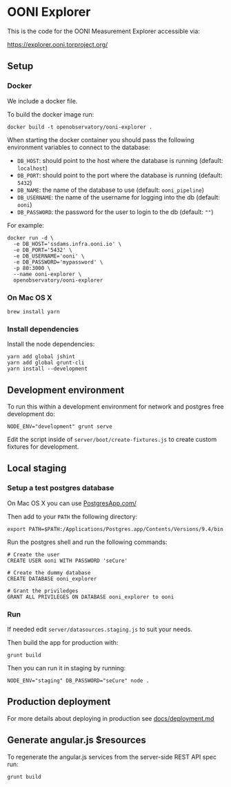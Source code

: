 # OONI Explorer

This is the code for the OONI Measurement Explorer accessible via:

https://explorer.ooni.torproject.org/

## Setup

### Docker

We include a docker file.

To build the docker image run:

```
docker build -t openobservatory/ooni-explorer .
```

When starting the docker container you should pass the following environment
variables to connect to the database:

* `DB_HOST`: should point to the host where the database is running (default: `localhost`)
* `DB_PORT`: should point to the port where the database is running (default: `5432`)
* `DB_NAME`: the name of the database to use (default: `ooni_pipeline`)
* `DB_USERNAME`: the name of the username for logging into the db (default: `ooni`)
* `DB_PASSWORD`: the password for the user to login to the db (default: `""`)

For example:

```
docker run -d \
  -e DB_HOST='ssdams.infra.ooni.io' \
  -e DB_PORT='5432' \
  -e DB_USERNAME='ooni' \
  -e DB_PASSWORD='mypassword' \
  -p 80:3000 \
  --name ooni-explorer \
  openobservatory/ooni-explorer
```

### On Mac OS X

```
brew install yarn
```

### Install dependencies

Install the node dependencies:

```
yarn add global jshint
yarn add global grunt-cli
yarn install --development
```

## Development environment

To run this within a development environment for network and postgres free
development do:

```
NODE_ENV="development" grunt serve
```

Edit the script inside of `server/boot/create-fixtures.js` to create custom
fixtures for development.

## Local staging

### Setup a test postgres database

On Mac OS X you can use [PostgresApp.com/](http://postgresapp.com/)

Then add to your `PATH` the following directory:

```
export PATH=$PATH:/Applications/Postgres.app/Contents/Versions/9.4/bin
```

Run the postgres shell and run the following commands:

```
# Create the user
CREATE USER ooni WITH PASSWORD 'seCure'

# Create the dummy database
CREATE DATABASE ooni_explorer

# Grant the priviledges
GRANT ALL PRIVILEGES ON DATABASE ooni_explorer to ooni
```

### Run

If needed edit `server/datasources.staging.js` to suit your needs.

Then build the app for production with:

```
grunt build
```

Then you can run it in staging by running:

```
NODE_ENV="staging" DB_PASSWORD="seCure" node .
```

## Production deployment

For more details about deploying in production see [docs/deployment.md](docs/deployment.md)

## Generate angular.js $resources

To regenerate the angular.js services from the server-side REST API spec run:

```
grunt build
```

